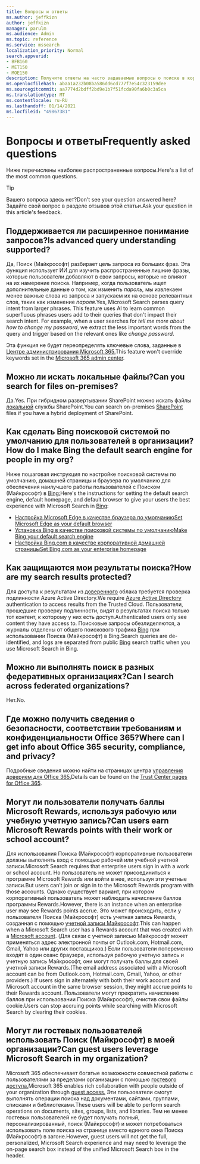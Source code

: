 ```yaml
---
title: Вопросы и ответы
ms.author: jeffkizn
author: jeffkizn
manager: parulm
ms.audience: Admin
ms.topic: reference
ms.service: mssearch
localization_priority: Normal
search.appverid:
- BFB160
- MET150
- MOE150
description: Получите ответы на часто задаваемые вопросы о поиске в корпоративной среде и Поиске (Майкрософт)
ms.openlocfilehash: abaa1a232b08ba586dd6cd777f7e54c323159dee
ms.sourcegitcommit: aa7774d2bdff2bd9e1b7f51fcda90fa6b0c3a5ca
ms.translationtype: MT
ms.contentlocale: ru-RU
ms.lasthandoff: 01/14/2021
ms.locfileid: "49867381"
---
```

<!-- markdownlint-disable no-trailing-punctuation -->
# <a name="frequently-asked-questions"></a><span data-ttu-id="75405-103">Вопросы и ответы</span><span class="sxs-lookup"><span data-stu-id="75405-103">Frequently asked questions</span></span>

<span data-ttu-id="75405-104">Ниже перечислены наиболее распространенные вопросы.</span><span class="sxs-lookup"><span data-stu-id="75405-104">Here's a list of the most common questions.</span></span>

> [!TIP]
> <span data-ttu-id="75405-105">Вашего вопроса здесь нет?</span><span class="sxs-lookup"><span data-stu-id="75405-105">Don't see your question answered here?</span></span> <span data-ttu-id="75405-106">Задайте свой вопрос в разделе отзывов этой статьи.</span><span class="sxs-lookup"><span data-stu-id="75405-106">Ask your question in this article's feedback.</span></span>

## <a name="is-advanced-query-understanding-supported"></a><span data-ttu-id="75405-107">Поддерживается ли расширенное понимание запросов?</span><span class="sxs-lookup"><span data-stu-id="75405-107">Is advanced query understanding supported?</span></span>

<span data-ttu-id="75405-p102">Да, Поиск (Майкрософт) разбирает цель запроса из больших фраз. Эта функция использует ИИ для изучить распространенные лишние фразы, которые пользователи добавляют в свои запросы, которые не влияют на их намерение поиска. Например, когда пользователь ищет дополнительные данные о том, как изменить *пароль,* мы извлекаем менее важные слова из запроса и запускаем их на основе релевантных слов, таких как изменение *пароля.*</span><span class="sxs-lookup"><span data-stu-id="75405-p102">Yes, Microsoft Search parses query intent from larger phrases. This feature uses AI to learn common superfluous phrases users add to their queries that don't impact their search intent. For example, when a user searches for *tell me more about how to change my password*, we extract the less important words from the query and trigger based on the relevant ones like *change password*.</span></span>
  
<span data-ttu-id="75405-111">Эта функция не будет переопределять ключевые слова, заданные в [Центре администрирования Microsoft 365.](https://admin.microsoft.com)</span><span class="sxs-lookup"><span data-stu-id="75405-111">This feature won't override keywords set in the [Microsoft 365 admin center](https://admin.microsoft.com).</span></span>
  
## <a name="can-you-search-for-files-on-premises"></a><span data-ttu-id="75405-112">Можно ли искать локальные файлы?</span><span class="sxs-lookup"><span data-stu-id="75405-112">Can you search for files on-premises?</span></span>

<span data-ttu-id="75405-113">Да.</span><span class="sxs-lookup"><span data-stu-id="75405-113">Yes.</span></span> <span data-ttu-id="75405-114">При гибридном развертывании SharePoint можно искать файлы [локальной](http://sharepoint.com/) службы SharePoint.</span><span class="sxs-lookup"><span data-stu-id="75405-114">You can search on-premises [SharePoint](http://sharepoint.com/) files if you have a hybrid deployment of SharePoint.</span></span>
  
## <a name="how-do-i-make-bing-the-default-search-engine-for-people-in-my-org"></a><span data-ttu-id="75405-115">Как сделать Bing поисковой системой по умолчанию для пользователей в организации?</span><span class="sxs-lookup"><span data-stu-id="75405-115">How do I make Bing the default search engine for people in my org?</span></span>

<span data-ttu-id="75405-116">Ниже пошаговая инструкция по настройке поисковой системы по умолчанию, домашней страницы и браузера по умолчанию для обеспечения наилучшего работы пользователей с Поиском (Майкрософт) в [Bing:](https://Bing.com)</span><span class="sxs-lookup"><span data-stu-id="75405-116">Here's the instructions for setting the default search engine, default homepage, and default browser to give your users the best experience with Microsoft Search in [Bing](https://Bing.com):</span></span>

- [<span data-ttu-id="75405-117">Настройка Microsoft Edge в качестве браузера по умолчанию</span><span class="sxs-lookup"><span data-stu-id="75405-117">Set Microsoft Edge as your default browser</span></span>](/deployedge/edge-default-browser)
- [<span data-ttu-id="75405-118">Установка Bing в качестве поисковой системы по умолчанию</span><span class="sxs-lookup"><span data-stu-id="75405-118">Make Bing your default search engine</span></span>](set-default-search-engine.md)
- [<span data-ttu-id="75405-119">Настройка Bing.com в качестве корпоративной домашней страницы</span><span class="sxs-lookup"><span data-stu-id="75405-119">Set Bing.com as your enterprise homepage</span></span>](set-default-homepage.md)

## <a name="how-are-my-search-results-protected"></a><span data-ttu-id="75405-120">Как защищаются мои результаты поиска?</span><span class="sxs-lookup"><span data-stu-id="75405-120">How are my search results protected?</span></span>

<span data-ttu-id="75405-121">Для доступа к результатам из [доверенного](https://docs.microsoft.com/azure/active-directory/) облака требуется проверка подлинности Azure Active Directory.</span><span class="sxs-lookup"><span data-stu-id="75405-121">We require [Azure Active Directory](https://docs.microsoft.com/azure/active-directory/) authentication to access results from the Trusted Cloud.</span></span> <span data-ttu-id="75405-122">Пользователи, прошедшие проверку подлинности, видят в результатах поиска только тот контент, к которому у них есть доступ.</span><span class="sxs-lookup"><span data-stu-id="75405-122">Authenticated users only see content they have access to.</span></span> <span data-ttu-id="75405-123">Поисковые запросы обезлиделяются, а журналы отделены от общего поискового трафика [Bing](https://Bing.com) при использовании Поиска (Майкрософт) в Bing.</span><span class="sxs-lookup"><span data-stu-id="75405-123">Search queries are de-identified, and logs are separated from public [Bing](https://Bing.com) search traffic when you use Microsoft Search in Bing.</span></span>

## <a name="can-i-search-across-federated-organizations"></a><span data-ttu-id="75405-124">Можно ли выполнять поиск в разных федеративных организациях?</span><span class="sxs-lookup"><span data-stu-id="75405-124">Can I search across federated organizations?</span></span>

<span data-ttu-id="75405-125">Нет.</span><span class="sxs-lookup"><span data-stu-id="75405-125">No.</span></span>

## <a name="where-can-i-get-info-about-office-365-security-compliance-and-privacy"></a><span data-ttu-id="75405-126">Где можно получить сведения о безопасности, соответствии требованиям и конфиденциальности Office 365?</span><span class="sxs-lookup"><span data-stu-id="75405-126">Where can I get info about Office 365 security, compliance, and privacy?</span></span>

<span data-ttu-id="75405-127">Подробные сведения можно найти на страницах центра [управления доверием для Office 365.](https://www.microsoft.com/TrustCenter/CloudServices/office365/default.aspx)</span><span class="sxs-lookup"><span data-stu-id="75405-127">Details can be found on the [Trust Center pages for Office 365](https://www.microsoft.com/TrustCenter/CloudServices/office365/default.aspx).</span></span>

## <a name="can-users-earn-microsoft-rewards-points-with-their-work-or-school-account"></a><span data-ttu-id="75405-128">Могут ли пользователи получать баллы Microsoft Rewards, используя рабочую или учебную учетную запись?</span><span class="sxs-lookup"><span data-stu-id="75405-128">Can users earn Microsoft Rewards points with their work or school account?</span></span>

<span data-ttu-id="75405-129">Для использования Поиска (Майкрософт) корпоративные пользователи должны выполнять вход с помощью рабочей или учебной учетной записи.</span><span class="sxs-lookup"><span data-stu-id="75405-129">Microsoft Search requires that enterprise users sign in with a work or school account.</span></span> <span data-ttu-id="75405-130">Но пользователь не может присоединиться к программе Microsoft Rewards или войти в нее, используя эти учетные записи.</span><span class="sxs-lookup"><span data-stu-id="75405-130">But users can’t join or sign in to the Microsoft Rewards program with those accounts.</span></span> <span data-ttu-id="75405-131">Однако существует вариант, при котором корпоративный пользователь может наблюдать начисление баллов программы Rewards.</span><span class="sxs-lookup"><span data-stu-id="75405-131">However, there is an instance when an enterprise user may see Rewards points accrue.</span></span> <span data-ttu-id="75405-132">Это может происходить, если у пользователя Поиска (Майкрософт) есть учетная запись Rewards, созданная с помощью [учетной записи Майкрософт](https://www.microsoft.com/welcome?rtc=1).</span><span class="sxs-lookup"><span data-stu-id="75405-132">This can happen when a Microsoft Search user has a Rewards account that was created with a [Microsoft account](https://www.microsoft.com/welcome?rtc=1).</span></span> <span data-ttu-id="75405-133">(Для связи с учетной записью Майкрософт может применяться адрес электронной почты от Outlook.com, Hotmail.com, Gmail, Yahoo или других поставщиков.) Если пользователи попеременно входят в один сеанс браузера, используя рабочую учетную запись и учетную запись Майкрософт, они могут получать баллы для своей учетной записи Rewards.</span><span class="sxs-lookup"><span data-stu-id="75405-133">(The email address associated with a Microsoft account can be from Outlook.com, Hotmail.com, Gmail, Yahoo, or other providers.) If users sign in alternately with both their work account and Microsoft account in the same browser session, they might accrue points to their Rewards account.</span></span> <span data-ttu-id="75405-134">Пользователи могут прекратить начисление баллов при использовании Поиска (Майкрософт), очистив свои файлы cookie.</span><span class="sxs-lookup"><span data-stu-id="75405-134">Users can stop accruing points while searching with Microsoft Search by clearing their cookies.</span></span>

## <a name="can-guest-users-leverage-microsoft-search-in-my-organization"></a><span data-ttu-id="75405-135">Могут ли гостевых пользователей использовать Поиск (Майкрософт) в моей организации?</span><span class="sxs-lookup"><span data-stu-id="75405-135">Can guest users leverage Microsoft Search in my organization?</span></span>

<span data-ttu-id="75405-136">Microsoft 365 обеспечивает богатые возможности совместной работы с пользователями за пределами организации с помощью [гостевого доступа.](https://docs.microsoft.com/microsoft-365/solutions/collaborate-with-people-outside-your-organization)</span><span class="sxs-lookup"><span data-stu-id="75405-136">Microsoft 365 enables rich collaboration with people outside of your organization through [guest access.](https://docs.microsoft.com/microsoft-365/solutions/collaborate-with-people-outside-your-organization)</span></span> <span data-ttu-id="75405-137">Эти пользователи смогут выполнять операции поиска над документами, сайтами, группами, списками и библиотеками.</span><span class="sxs-lookup"><span data-stu-id="75405-137">These users will be able to perform search operations on documents, sites, groups, lists, and libraries.</span></span> <span data-ttu-id="75405-138">Тем не менее гостевых пользователей не будет получать полный, персонализированный, поиск (Майкрософт) и может потребоваться использовать поле поиска на странице вместо единого окна Поиска (Майкрософт) в загоне.</span><span class="sxs-lookup"><span data-stu-id="75405-138">However, guest users will not get the full, personalized, Microsoft Search experience and may need to leverage the on-page search box instead of the unified Microsoft Search box in the header.</span></span>
